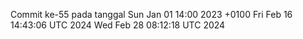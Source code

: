 Commit ke-55 pada tanggal Sun Jan 01 14:00 2023 +0100
Fri Feb 16 14:43:06 UTC 2024
Wed Feb 28 08:12:18 UTC 2024
